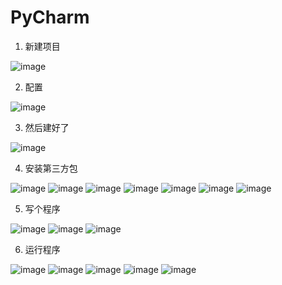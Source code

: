 # PyCharm

1. 新建项目

![image](/pycharm/assets/step1.png)

2. 配置

![image](/pycharm/assets/step2.png)

3. 然后建好了

![image](/pycharm/assets/step3.png)

4. 安装第三方包

![image](/pycharm/assets/step4-1.png)
![image](/pycharm/assets/step4-2.png)
![image](/pycharm/assets/step4-3.png)
![image](/pycharm/assets/step4-4.png)
![image](/pycharm/assets/step4-5.png)
![image](/pycharm/assets/step4-6.png)
![image](/pycharm/assets/step4-7.png)

5. 写个程序

![image](/pycharm/assets/step5-1.png)
![image](/pycharm/assets/step5-2.png)
![image](/pycharm/assets/step5-3.png)

6. 运行程序

![image](/pycharm/assets/step6-1.png)
![image](/pycharm/assets/step6-2.png)
![image](/pycharm/assets/step6-3.png)
![image](/pycharm/assets/step6-4.png)
![image](/pycharm/assets/step6-5.png)
